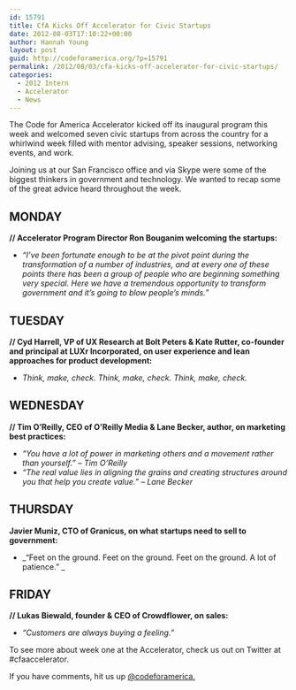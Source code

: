 ```yaml
---
id: 15791
title: CfA Kicks Off Accelerator for Civic Startups
date: 2012-08-03T17:10:22+00:00
author: Hannah Young
layout: post
guid: http://codeforamerica.org/?p=15791
permalink: /2012/08/03/cfa-kicks-off-accelerator-for-civic-startups/
categories:
  - 2012 Intern
  - Accelerator
  - News
---
```

The Code for America Accelerator kicked off its inaugural program this week and welcomed seven civic startups from across the country for a whirlwind week filled with mentor advising, speaker sessions, networking events, and work.

Joining us at our San Francisco office and via Skype were some of the biggest thinkers in government and technology. We wanted to recap some of the great advice heard throughout the week.

## MONDAY

**// Accelerator Program Director Ron Bouganim welcoming the startups:**

  * _“I’ve been fortunate enough to be at the pivot point during the transformation of a number of industries, and at every one of these points there has been a group of people who are beginning something very special. Here we have a tremendous opportunity to transform government and it’s going to blow people’s minds.”_

## TUESDAY

**// Cyd Harrell, VP of UX Research at Bolt Peters & Kate Rutter, co-founder and principal at LUXr Incorporated, on user experience and lean approaches for product development:**

  * _Think, make, check. Think, make, check. Think, make, check._

## WEDNESDAY

**// Tim O&#8217;Reilly, CEO of O&#8217;Reilly Media & Lane Becker, author, on marketing best practices:**

  * _“You have a lot of power in marketing others and a movement rather than yourself.” &#8211; Tim O&#8217;Reilly_
  * _“The real value lies in aligning the grains and creating structures around you that help you create value.” &#8211; Lane Becker_

## THURSDAY

 **Javier Muniz, CTO of Granicus, on what startups need to sell to government:**

  * _“Feet on the ground. Feet on the ground. Feet on the ground. A lot of patience.” _

## FRIDAY

**// Lukas Biewald, founder & CEO of Crowdflower, on sales:**

  * _&#8220;Customers are always buying a feeling.&#8221;_

To see more about week one at the Accelerator, check us out on Twitter at #cfaaccelerator.

If you have comments, hit us up <a href="http://twitter.com/codeforamerica" target="_blank">@codeforamerica.</a>